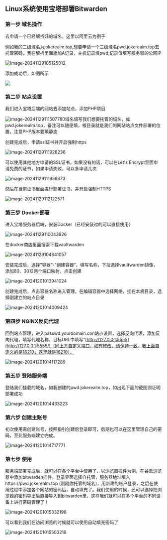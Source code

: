 ## Linux系统使用宝塔部署Bitwarden

### 第一步 域名操作

去申请一个已经解析好的域名，这里以阿里云为例子

例如我的二级域名为jokerealm.top,想要申请一个三级域名pwd.jokerealm.top去托管密码，我在解析里面添加A记录，主机记录填pwd,记录值填写服务器的公网IP

![image-20241129105125012](https://raw.githubusercontent.com/Jokerealm/MyPic/img/img/202411291051440.png)

添加成功后，如图所示

![](https://raw.githubusercontent.com/Jokerealm/MyPic/img/img/202411291052439.png)

### 第二步 站点设置

我们进入宝塔后端的网站去添加站点，添加PHP项目

![image-20241129111507780](https://raw.githubusercontent.com/Jokerealm/MyPic/img/img/202411291115913.png)域名填写我们想要托管的域名，如pwd.jokerealm.top，备注可以随便填，根目录就是我们的网站站点文件部署的位置，注意PHP版本要填静态

创建完成后，申请ssl证书并开启强制https

![image-20241129111928236](https://raw.githubusercontent.com/Jokerealm/MyPic/img/img/202411291119303.png)

可以使用其他地方申请的SSL证书，如果没有的话，可以在Let's Encrypt里面申请免费的证书，如果申请失败，可以多申请几次

![image-20241129111956673](https://raw.githubusercontent.com/Jokerealm/MyPic/img/img/202411291119767.png)

然后在当前证书里面进行部署证书，并开启强制HTTPS

![image-20241129112122571](https://raw.githubusercontent.com/Jokerealm/MyPic/img/img/202411291121675.png)

### 第三步 Docker部署

进入宝塔服务器后端，安装Docker（已经安装过的可以直接使用）

![image-20241129110043926](https://raw.githubusercontent.com/Jokerealm/MyPic/img/img/202411291100039.png)

在docker商店里面搜索下载vaultwarden

![image-20241129104641057](https://raw.githubusercontent.com/Jokerealm/MyPic/img/img/202411291123775.png)

 安装完成后，选择”容器“-”创建容器“，填写名称，下拉选择vaultwarden镜像，添加80、3012两个端口映射，点击创建

![image-20241201013941024](https://raw.githubusercontent.com/Jokerealm/MyPic/img/img/202412010139083.png)

创建完成后，点击容器名称进入管理，在编辑容器中选择网络，挂在本机目录，选择刚建立的站点目录

![image-20241201014009424](../AppData/Roaming/Typora/typora-user-images/image-20241201014009424.png)

### 第四步 NGINX反向代理

 回到站点管理，进入passwd.yourdomain.con站点设置，选择反向代理，添加反向代理，填写代理名称，目标URL中填写”[http://127.0.0.1:5555](http://127.0.0.1:5555/)（同上方自定义端口，如有修改，请保持一致，我上面自定义的是16210，这里就是16210）。

![image-20241201014117289](https://raw.githubusercontent.com/Jokerealm/MyPic/img/img/202412010141333.png)

### 第五步 登陆服务端

登陆我们挂载的域名，如我创建的pwd.jokerealm.top，如出现下面的截图则证明部署成功

![image-20241201014433223](https://raw.githubusercontent.com/Jokerealm/MyPic/img/img/202412010144274.png)

###  第六步 创建主账号

初次使用需创建账号，按照指引创建后登录即可，后期也可以在这里管理自己的密码，至此服务端建立完成。

![image-20241201014717771](https://raw.githubusercontent.com/Jokerealm/MyPic/img/img/202412010147845.png)

### 第七步 使用

服务端部署完成后，就可以在各个平台中使用了，以浏览器插件为例，在谷歌浏览器中添加bitwarden插件，登录界面选择自托管，服务器地址填入https://pwd.jokerealm.top (刚刚你托管的域名)，用新建的账户登录，之后在使用过程中添加各个网站的密码后，自动填充了。我们使用的时候，还可以选择把浏览器的密码导出后直接导入到bitwarden里，这样我们就可以在多个平台的不同设备上进行密码管理了！

![image-20241201015332196](https://raw.githubusercontent.com/Jokerealm/MyPic/img/img/202412010153236.png)

可以看到我们在访问浏览的时候就可以使用自动填充密码了

![image-20241201015503219](https://raw.githubusercontent.com/Jokerealm/MyPic/img/img/202412010155268.png)
